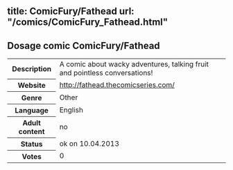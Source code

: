 title: ComicFury/Fathead
url: "/comics/ComicFury_Fathead.html"
---
Dosage comic ComicFury/Fathead
-----------------------------------------

<table class="comicinfo">
<tr>
<th>Description</th><td>A comic about wacky adventures, talking fruit and pointless conversations!</td>
</tr>
<tr>
<th>Website</th><td><a href="http://fathead.thecomicseries.com/">http://fathead.thecomicseries.com/</a></td>
</tr>
<tr>
<th>Genre</th><td>Other</td>
</tr>
<tr>
<th>Language</th><td>English</td>
</tr>
<tr>
<th>Adult content</th><td>no</td>
</tr>
<tr>
<th>Status</th><td>ok on 10.04.2013</td>
</tr>
<tr>
<th>Votes</th><td>0</div></td>
</tr>
</table>
